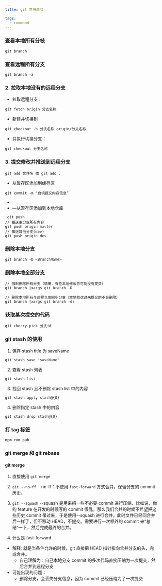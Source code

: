 ```yaml
---
title: git 常用命令

tags:
  - commond
---
```


### 查看本地所有分枝

```
git branch
```

### 查看远程所有分支

```
git branch -a
```

### 2. 拉取本地没有的远程分支

<!--本地没有的远程分支并切换到此分支上-->

- 拉取远程分支：

```
git fetch origin 分支名称
```

- 新建并切换到

```
git checkout -b 分支名称 origin/分支名称
```

- 只执行切换分支：

```
git checkout 分支名称
```

### 3. 提交修改并推送到远程分支

```
git add 文件名 或 git add .
```

- 从暂存区添加到缓存区

```
git commit -m “自填提交内容信息”
```

-
- —从暂存区添加到本地仓库

```
 git push
// 推送主分支所有内容
git push origin master
// 推送其他分支(dev)
git push origin dev
```

### 删除本地分支

```
git branch -D <BranchName>
```

### 删除本地全部分支

```
// 强制删除所有分支（慎用，有些本地修改你可能没有提交）
git branch |xargs git branch -D

// 删除本地所有与远程仓库同步分支（本地修改过未提交的不会删除）
git branch |xargs git branch -dz
```

### 获取某次提交的代码

```
git cherry-pick 分支id
```

### git stash 的使用

1. 保存 stash title 为 saveName

```
git stash save 'saveName'
```

2. 查看 stash 列表

```
git stash list
```

3.  找回 stash 且不删除 stash list 中的内容

```
git stash apply stash@{0}
```

4.  删除指定 stash 中的内容

```
git stash drop stash@{0}
```

### 打 tag 标签

```
npm run pub
```

### git merge 和 git rebase

#### git merge

1. 直接使用 `git merge`

2. `git --no-ff`
   --no-ff：不使用 `fast-forward` 方式合并，保留分支的 commit 历史。

3. `git --squash`
   --squash 是用来把一些不必要 commit 进行压缩，比如说，你的 feature 在开发的时候写的 commit 很乱，那么我们合并的时候不希望把这些历史 commit 带过来，于是使用--squash 进行合并，此时文件已经同合并后一样了，但不移动 HEAD，不提交。需要进行一次额外的 commit 来“总结”一下，然后完成最终的合并。

4. 什么是 fast-forward

- 解释: 就是当条件允许的时候，git 直接把 HEAD 指针指向合并分支的头，完成合并。
  - 自己理解为：自己本地分支 commit 的多次代码直接压缩为一次提交，然后合并到远程分支
- 可能出现的问题：
  - 删除分支，会丢失分支信息，因为 commit 已经压缩为了一次提交
